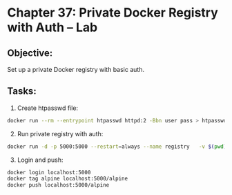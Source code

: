 # Chapter 37: Private Docker Registry with Auth – Lab

## Objective:
Set up a private Docker registry with basic auth.

## Tasks:
1. Create htpasswd file:
```bash
docker run --rm --entrypoint htpasswd httpd:2 -Bbn user pass > htpasswd
```

2. Run private registry with auth:
```bash
docker run -d -p 5000:5000 --restart=always --name registry   -v $(pwd)/auth:/auth   -e "REGISTRY_AUTH=htpasswd"   -e "REGISTRY_AUTH_HTPASSWD_REALM=Registry Realm"   -e "REGISTRY_AUTH_HTPASSWD_PATH=/auth/htpasswd"   registry:2
```

3. Login and push:
```bash
docker login localhost:5000
docker tag alpine localhost:5000/alpine
docker push localhost:5000/alpine
```
